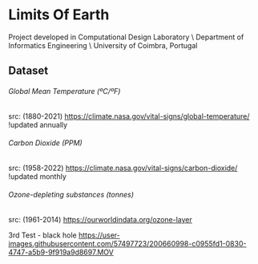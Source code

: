 # Limits Of Earth
Project developed in Computational Design Laboratory \\ Department of Informatics Engineering \\ University of Coimbra, Portugal

## Dataset

###### Global Mean Temperature (ºC/ºF)
src: (1880-2021) https://climate.nasa.gov/vital-signs/global-temperature/
!updated annually

###### Carbon Dioxide (PPM)
src: (1958-2022) https://climate.nasa.gov/vital-signs/carbon-dioxide/
!updated monthly

###### Ozone-depleting substances (tonnes)
src: (1961-2014) https://ourworldindata.org/ozone-layer


3rd Test - black hole
https://user-images.githubusercontent.com/57497723/200660998-c0955fd1-0830-4747-a5b9-9f919a9d8697.MOV
 
